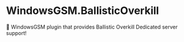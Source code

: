 # WindowsGSM.BallisticOverkill
🧩 WindowsGSM plugin that provides Ballistic Overkill Dedicated server support!
